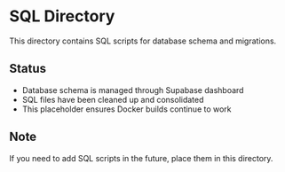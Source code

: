 # SQL Directory

This directory contains SQL scripts for database schema and migrations.

## Status
- Database schema is managed through Supabase dashboard
- SQL files have been cleaned up and consolidated
- This placeholder ensures Docker builds continue to work

## Note
If you need to add SQL scripts in the future, place them in this directory. 